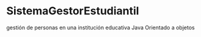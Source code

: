 # SistemaGestorEstudiantil
gestión de personas en una institución educativa Java Orientado a objetos
